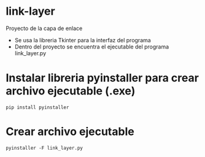# link-layer
Proyecto de la capa de enlace
- Se usa la libreria Tkinter para la interfaz del programa
- Dentro del proyecto se encuentra el ejecutable del programa link_layer.py

# Instalar libreria pyinstaller para crear archivo ejecutable (.exe)
`pip install pyinstaller`

# Crear archivo ejecutable
`pyinstaller -F link_layer.py`
